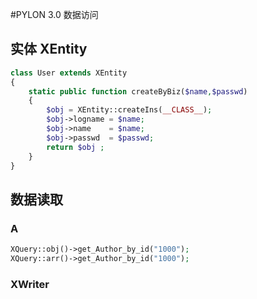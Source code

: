 #PYLON 3.0  数据访问
## 实体 XEntity
``` php
class User extends XEntity
{
    static public function createByBiz($name,$passwd)
    {
        $obj = XEntity::createIns(__CLASS__);
        $obj->logname = $name;
        $obj->name    = $name;
        $obj->passwd  = $passwd;
        return $obj ;
    }
}
```
## 数据读取

###  A

``` php
XQuery::obj()->get_Author_by_id("1000");
XQuery::arr()->get_Author_by_id("1000");
```

### XWriter
